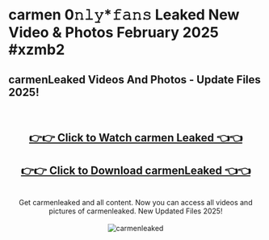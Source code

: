 # carmen 0𝚗𝚕𝚢*𝚏𝚊𝚗𝚜 Leaked New Video & Photos February 2025 #xzmb2

<h2>carmenLeaked Videos And Photos - Update Files 2025!</h2>
<br>
<div align="center">
<h2><a href="https://mediaupload.pro?title=carmen&ref=11F" rel="nofollow">👉👉 Click to Watch carmen Leaked 👈👈</a></h2>
<h2><a href="https://mediaupload.pro?title=carmen&ref=11F" rel="nofollow">👉👉 Click to Download carmenLeaked 👈👈</a></h2>
<br>
Get carmenleaked and all content. Now you can access all videos and pictures of carmenleaked. New Updated Files 2025!
<br>
<br>
<a href="https://mediaupload.pro?title=carmen&ref=11F" rel="nofollow" data-target="animated-image.originalLink"><img src="https://i.ibb.co/Gkj2r4b/banner.png" alt="carmenleaked" style="max-width: 100%; display: inline-block;" data-target="animated-image.originalImage"></a>
</div>
<br>

